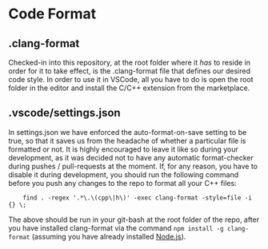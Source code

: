 # Code Format

## .clang-format

Checked-in into this repository, at the root folder where it _has_ to reside in order for it to take effect, is the .clang-format file that defines our desired code style. In order to use it in VSCode, all you have to do is open the root folder in the editor and install the C/C++ extension from the marketplace.

## .vscode/settings.json

In settings.json we have enforced the auto-format-on-save setting to be true, so that it saves us from the headache of whether a particular file is formatted or not. It is highly encouraged to leave it like so during your development, as it was decided not to have any automatic format-checker during pushes / pull-requests at the moment. If, for any reason, you have to disable it during development, you should run the following command before you push any changes to the repo to format all your C++ files:
```
    find . -regex '.*\.\(cpp\|h\)' -exec clang-format -style=file -i {} \;
```
The above should be run in your git-bash at the root folder of the repo, after you have installed clang-format via the command `npm install -g clang-format` (assuming you have already installed [Node.js](https://nodejs.org/en)).
